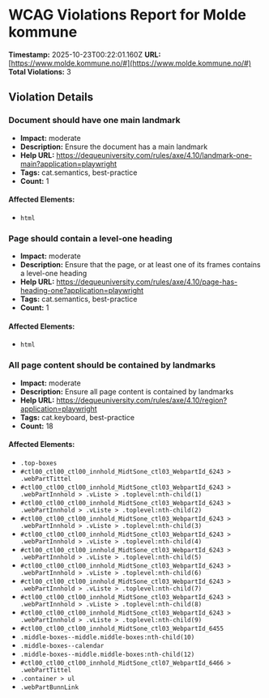 # WCAG Violations Report for Molde kommune

**Timestamp:** 2025-10-23T00:22:01.160Z
**URL:** [https://www.molde.kommune.no/#](https://www.molde.kommune.no/#)
**Total Violations:** 3

## Violation Details

### Document should have one main landmark

- **Impact:** moderate
- **Description:** Ensure the document has a main landmark
- **Help URL:** https://dequeuniversity.com/rules/axe/4.10/landmark-one-main?application=playwright
- **Tags:** cat.semantics, best-practice
- **Count:** 1

#### Affected Elements:

- `html`

### Page should contain a level-one heading

- **Impact:** moderate
- **Description:** Ensure that the page, or at least one of its frames contains a level-one heading
- **Help URL:** https://dequeuniversity.com/rules/axe/4.10/page-has-heading-one?application=playwright
- **Tags:** cat.semantics, best-practice
- **Count:** 1

#### Affected Elements:

- `html`

### All page content should be contained by landmarks

- **Impact:** moderate
- **Description:** Ensure all page content is contained by landmarks
- **Help URL:** https://dequeuniversity.com/rules/axe/4.10/region?application=playwright
- **Tags:** cat.keyboard, best-practice
- **Count:** 18

#### Affected Elements:

- `.top-boxes`
- `#ctl00_ctl00_ctl00_innhold_MidtSone_ctl03_WebpartId_6243 > .webPartTittel`
- `#ctl00_ctl00_ctl00_innhold_MidtSone_ctl03_WebpartId_6243 > .webPartInnhold > .vListe > .toplevel:nth-child(1)`
- `#ctl00_ctl00_ctl00_innhold_MidtSone_ctl03_WebpartId_6243 > .webPartInnhold > .vListe > .toplevel:nth-child(2)`
- `#ctl00_ctl00_ctl00_innhold_MidtSone_ctl03_WebpartId_6243 > .webPartInnhold > .vListe > .toplevel:nth-child(3)`
- `#ctl00_ctl00_ctl00_innhold_MidtSone_ctl03_WebpartId_6243 > .webPartInnhold > .vListe > .toplevel:nth-child(4)`
- `#ctl00_ctl00_ctl00_innhold_MidtSone_ctl03_WebpartId_6243 > .webPartInnhold > .vListe > .toplevel:nth-child(5)`
- `#ctl00_ctl00_ctl00_innhold_MidtSone_ctl03_WebpartId_6243 > .webPartInnhold > .vListe > .toplevel:nth-child(6)`
- `#ctl00_ctl00_ctl00_innhold_MidtSone_ctl03_WebpartId_6243 > .webPartInnhold > .vListe > .toplevel:nth-child(7)`
- `#ctl00_ctl00_ctl00_innhold_MidtSone_ctl03_WebpartId_6243 > .webPartInnhold > .vListe > .toplevel:nth-child(8)`
- `#ctl00_ctl00_ctl00_innhold_MidtSone_ctl03_WebpartId_6243 > .webPartInnhold > .vListe > .toplevel:nth-child(9)`
- `#ctl00_ctl00_ctl00_innhold_MidtSone_ctl03_WebpartId_6455`
- `.middle-boxes--middle.middle-boxes:nth-child(10)`
- `.middle-boxes--calendar`
- `.middle-boxes--middle.middle-boxes:nth-child(12)`
- `#ctl00_ctl00_ctl00_innhold_MidtSone_ctl07_WebpartId_6466 > .webPartTittel`
- `.container > ul`
- `.webPartBunnLink`
